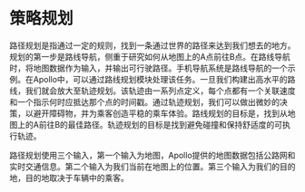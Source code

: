 # 策略规划

路径规划是指通过一定的规则，找到一条通过世界的路径来达到我们想去的地方。规划的第一步是路线导航，侧重于研究如何从地图上的A点前往B点。在路线导航时，将地图数据作为输入，并输出可行驶路径。手机导航系统是路线导航的一个示例。在Apollo中，可以通过路线规划模块处理该任务。一旦我们构建出高水平的路线，我们就会放大至轨迹规划。该轨迹由一系列点定义，每个点都有一个关联速度和一个指示何时应抵达那个点的时间戳。通过轨迹规划，我们可以做出微妙的决策，以避开障碍物，并为乘客创造平稳的乘车体验。路线规划的目标是，找到从地图上的A前往B的最佳路径。轨迹规划的目标是找到避免碰撞和保持舒适度的可执行轨迹。

路径规划使用三个输入，第一个输入为地图，Apollo提供的地图数据包括公路网和实时交通信息。第二个输入为我们当前在地图上的位置。第三个输入为我们的目的地，目的地取决于车辆中的乘客。